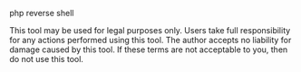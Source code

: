 php reverse shell

This tool may be used for legal purposes only.  Users take full responsibility
for any actions performed using this tool.  The author accepts no liability
for damage caused by this tool.  If these terms are not acceptable to you, then do not use this tool.
